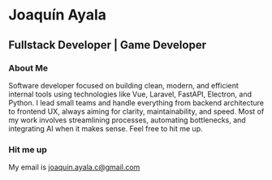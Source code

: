 # Joaquín Ayala

## Fullstack Developer | Game Developer

### About Me

Software developer focused on building clean, modern, and efficient internal tools using technologies like Vue, Laravel, FastAPI, Electron, and Python. I lead small teams and handle everything from backend architecture to frontend UX, always aiming for clarity, maintainability, and speed. Most of my work involves streamlining processes, automating bottlenecks, and integrating AI when it makes sense. Feel free to hit me up.

### Hit me up

My email is joaquin.ayala.c@gmail.com
